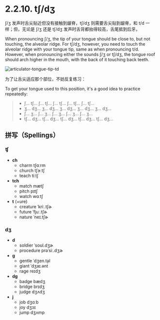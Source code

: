 # 2.2.10. <span class="pho">tʃ/dʒ</span>

<span class="pho">ʃ/ʒ</span> 发声时舌尖贴近但没有接触到龈脊，<span class="pho">tʃ/dʒ</span> 则需要舌尖贴到龈脊，和 <span class="pho">t/d</span> 一样；但，无论是 <span class="pho">ʃ/ʒ</span> 还是 <span class="pho">tʃ/dʒ</span> 发声时舌背都抬得较高，舌尾抵到后牙。

When pronouncing <span class="pho">ʃ/ʒ</span>, the tip of your tongue should be close to, but not touching, the alveolar ridge. For <span class="pho">tʃ/dʒ</span>, however, you need to touch the alveolar ridge with your tongue tip, same as when pronouncing <span class="pho">t/d</span>. However, when pronouncing either the sounds <span class="pho">ʃ/ʒ</span> or <span class="pho">tʃ/dʒ</span>, the tongue roof should arch higher in the mouth, with the back of it touching back teeth.

![articulator-tongue-tip-td](/images/articulator-tongue-tip-chzh.svg)

为了让舌尖适应那个部位，不妨反复练习：

To get your tongue used to this position, it's a good idea to practice repeatedly:

> * <span class="pho">ʃ... tʃ... ʃ... tʃ... ʃ... tʃ... ʃ... tʃ... ʃ... tʃ...</span>
> * <span class="pho">ʒ... dʒ... ʒ... dʒ... ʒ... dʒ... ʒ... dʒ... ʒ... dʒ...</span>
> * <span class="pho">ʃ... ʒ... ʃ... ʒ... ʃ... ʒ... ʃ... ʒ... ʃ... ʒ...</span>
> * <span class="pho">tʃ... dʒ... tʃ... dʒ... tʃ... dʒ... tʃ... dʒ... tʃ... dʒ...</span>

## 拼写（Spellings）

### <span class="pho">ʧ</span>

* **ch**
	- charm <span class="pho alt">tʃɑːrm</span> <span class="speak-word-inline" data-audio-us-male="/audios/us/charm-us-male.mp3" data-audio-us-female="/audios/us/charm-us-female.mp3"></span>
 	- church <span class="pho alt">tʃɝːtʃ</span> <span class="speak-word-inline" data-audio-us-male="/audios/us/church-us-male.mp3" data-audio-us-female="/audios/us/church-us-female.mp3"></span>
 	- teach <span class="pho alt">tiːtʃ</span> <span class="speak-word-inline" data-audio-us-male="/audios/us/teach-us-male.mp3" data-audio-us-female="/audios/us/teach-us-female.mp3"></span>
* **tch**
	- match <span class="pho alt">mætʃ</span> <span class="speak-word-inline" data-audio-us-male="/audios/us/match-us-male.mp3" data-audio-us-female="/audios/us/match-us-female.mp3"></span>
 	- pitch <span class="pho alt">pɪtʃ</span> <span class="speak-word-inline" data-audio-us-male="/audios/us/pitch-us-male.mp3" data-audio-us-female="/audios/us/pitch-us-female.mp3"></span>
 	- watch <span class="pho alt">wɑːtʃ</span> <span class="speak-word-inline" data-audio-us-male="/audios/us/watch-us-male.mp3" data-audio-us-female="/audios/us/watch-us-female.mp3"></span>
* **t** (+ure)
	- creature <span class="pho alt">ˈkriː.tʃɚ</span> <span class="speak-word-inline" data-audio-us-male="/audios/us/creature-us-male.mp3" data-audio-us-female="/audios/us/creature-us-female.mp3"></span>
 	- future <span class="pho alt">ˈfjuː.tʃɚ</span> <span class="speak-word-inline" data-audio-us-male="/audios/us/future-us-male.mp3" data-audio-us-female="/audios/us/future-us-female.mp3"></span>
 	- nature <span class="pho alt">ˈneɪ.tʃɚ</span> <span class="speak-word-inline" data-audio-us-male="/audios/us/nature-us-male.mp3" data-audio-us-female="/audios/us/nature-us-female.mp3"></span>

### <span class="pho">dʒ</span>

* **d**
	- soldier <span class="pho alt">ˈsoʊl.dʒɚ</span> <span class="speak-word-inline" data-audio-us-male="/audios/us/soldier-us-male.mp3" data-audio-us-female="/audios/us/soldier-us-female.mp3"></span>
 	- procedure <span class="pho alt">prəˈsiː.dʒɚ</span> <span class="speak-word-inline" data-audio-us-male="/audios/us/procedure-us-male.mp3" data-audio-us-female="/audios/us/procedure-us-female.mp3"></span>
* **g**
	- gentle <span class="pho alt">ˈdʒen.t̬əl</span> <span class="speak-word-inline" data-audio-us-male="/audios/us/gentle-us-male.mp3" data-audio-us-female="/audios/us/gentle-us-female.mp3"></span>
 	- giant <span class="pho alt">ˈdʒaɪ.ənt</span> <span class="speak-word-inline" data-audio-us-male="/audios/us/giant-us-male.mp3" data-audio-us-female="/audios/us/giant-us-female.mp3"></span>
 	- rage <span class="pho alt">reɪdʒ</span> <span class="speak-word-inline" data-audio-us-male="/audios/us/rage-us-male.mp3" data-audio-us-female="/audios/us/rage-us-female.mp3"></span>
* **dg**
	- badge <span class="pho alt">bædʒ</span> <span class="speak-word-inline" data-audio-us-male="/audios/us/badge-us-male.mp3" data-audio-us-female="/audios/us/badge-us-female.mp3"></span>
 	- bridge <span class="pho alt">brɪdʒ</span> <span class="speak-word-inline" data-audio-us-male="/audios/us/bridge-us-male.mp3" data-audio-us-female="/audios/us/bridge-us-female.mp3"></span>
 	- judge <span class="pho alt">dʒʌdʒ</span> <span class="speak-word-inline" data-audio-us-male="/audios/us/judge-us-male.mp3" data-audio-us-female="/audios/us/judge-us-female.mp3"></span>
* **j**
	- job <span class="pho alt">dʒɑːb</span> <span class="speak-word-inline" data-audio-us-male="/audios/us/job-us-male.mp3" data-audio-us-female="/audios/us/job-us-female.mp3"></span>
 	- joy <span class="pho alt">dʒɔɪ</span> <span class="speak-word-inline" data-audio-us-male="/audios/us/joy-us-male.mp3" data-audio-us-female="/audios/us/joy-us-female.mp3"></span>
 	- jump <span class="pho alt">dʒʌmp</span> <span class="speak-word-inline" data-audio-us-male="/audios/us/jump-us-male.mp3" data-audio-us-female="/audios/us/jump-us-female.mp3"></span>

